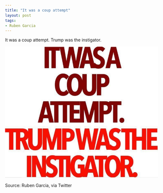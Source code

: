 ```yaml
---
title: "It was a coup attempt"
layout: post
tags:
- Ruben Garcia
---
```


It was a coup attempt. Trump was the instigator.

![Ruben Garcia](/assets/2021-07-15-ruben-garcia.jpg "Ruben Garcia: It was a coup attempt.")

Source: Ruben Garcia, via Twitter
